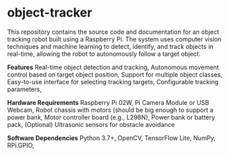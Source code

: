 # object-tracker
This repository contains the source code and documentation for an object tracking robot built using a Raspberry Pi. The system uses computer vision techniques and machine learning to detect, identify, and track objects in real-time, allowing the robot to autonomously follow a target object.

**Features**
Real-time object detection and tracking, 
Autonomous movement control based on target object position, 
Support for multiple object classes, 
Easy-to-use interface for selecting tracking targets, 
Configurable tracking parameters, 

**Hardware Requirements**
Raspberry Pi 02W, 
Pi Camera Module or USB Webcam, 
Robot chassis with motors (should be big enough to support a power bank, 
Motor controller board (e.g., L298N), 
Power bank or battery pack, 
(Optional) Ultrasonic sensors for obstacle avoidance

**Software Dependencies**
Python 3.7+, 
OpenCV, 
TensorFlow Lite, 
NumPy, 
RPi.GPIO, 
